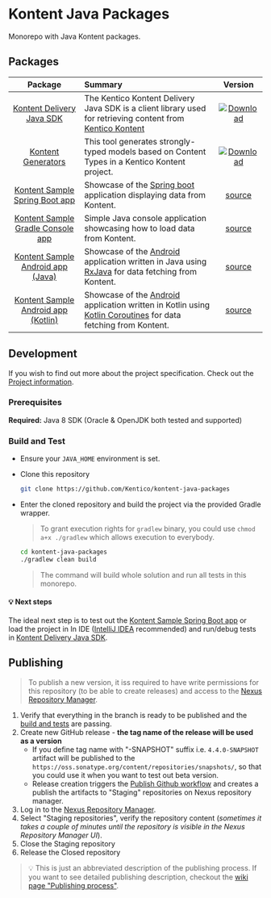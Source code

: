 # Kontent Java Packages

Monorepo with Java Kontent packages.

## Packages

|                                 Package                                  | Summary                                                                                                                                                                                                     |                                                                                                           Version                                                                                                           |
| :----------------------------------------------------------------------: | :---------------------------------------------------------------------------------------------------------------------------------------------------------------------------------------------------------- | :-------------------------------------------------------------------------------------------------------------------------------------------------------------------------------------------------------------------------: |
|          [Kontent Delivery Java SDK](/kontent-delivery#readme)           | The Kentico Kontent Delivery Java SDK is a client library used for retrieving content from [Kentico Kontent](https://kontent.ai)                                                                            |            [![Download](https://api.bintray.com/packages/kentico/kontent-java-packages/kontent-delivery/images/download.svg)](https://bintray.com/kentico/kontent-java-packages/kontent-delivery/_latestVersion)            |
|        [Kontent Generators](/kontent-delivery-generators#readme)         | This tool generates strongly-typed models based on Content Types in a Kentico Kontent project.                                                                                                              | [![Download](https://api.bintray.com/packages/kentico/kontent-java-packages/kontent-delivery-generators/images/download.svg)](https://bintray.com/kentico/kontent-java-packages/kontent-delivery-generators/_latestVersion) |
|     [Kontent Sample Spring Boot app](/sample-app-spring-boot#readme)     | Showcase of the [Spring boot](https://spring.io/projects/spring-boot) application displaying data from Kontent.                                                                                             |                                                                                         [source](/sample-app-spring-boot/README.md)                                                                                         |
|   [Kontent Sample Gradle Console app](/test-gradle-console-app#readme)   | Simple Java console application showcasing how to load data from Kontent.                                                                                                                                   |                                                                                        [source](/test-gradle-console-app/README.md)                                                                                         |
|     [Kontent Sample Android app (Java)](/sample-app-android#readme)      | Showcase of the [Android](https://www.android.com/) application written in Java using [RxJava](https://github.com/ReactiveX/RxJava) for data fetching from Kontent.                                         |                                                                                           [source](/sample-app-android/README.md)                                                                                           |
| [Kontent Sample Android app (Kotlin)](/sample-app-android-kotlin#readme) | Showcase of the [Android](https://www.android.com/) application written in Kotlin using [Kotlin Coroutines](https://kotlinlang.org/docs/reference/coroutines-overview.html) for data fetching from Kontent. |                                                                                       [source](/sample-app-android-kotlin/README.md)                                                                                        |

## Development

If you wish to find out more about the project specification. Check out the [Project information](/PROJECT.md).

### Prerequisites

**Required:**
Java 8 SDK (Oracle & OpenJDK both tested and supported)

### Build and Test

- Ensure your `JAVA_HOME` environment is set.
- Clone this repository

  ```sh
  git clone https://github.com/Kentico/kontent-java-packages
  ```

- Enter the cloned repository and build the project via the provided Gradle wrapper.

  > To grant execution rights for `gradlew` binary, you could use `chmod a+x ./gradlew` which allows execution to everybody.

  ```sh
  cd kontent-java-packages
  ./gradlew clean build
  ```

  > The command will build whole solution and run all tests in this monorepo.

#### :bulb: Next steps

The ideal next step is to test out the [Kontent Sample Spring Boot app](/sample-app-spring-boot#readme) or load the project in In IDE ([IntelliJ IDEA](https://www.jetbrains.com/idea/) recommended) and run/debug tests in [Kontent Delivery Java SDK](/kontent-delivery#readme).

## Publishing

> To publish a new version, it iss required to have write permissions for this repository (to be able to create releases) and access to the [Nexus Repository Manager](https://oss.sonatype.org/).

1. Verify that everything in the branch is ready to be published and the [build and tests](https://github.com/Kentico/kontent-java-packages/actions/workflows/gradle.yml) are passing.
1. Create new GitHub release - **the tag name of the release will be used as a version**
    * If you define tag name with "-SNAPSHOT" suffix i.e. `4.4.0-SNAPSHOT` artifact will be published to the `https://oss.sonatype.org/content/repositories/snapshots/`, so that you could use it when you want to test out beta version.
    * Release creation triggers the [Publish Github workflow](https://github.com/Kentico/kontent-java-packages/actions/workflows/publish.yml) and creates a publish the artifacts to "Staging" repositories on Nexus repository manager.
1. Log in to the [Nexus Repository Manager](https://oss.sonatype.org/).
1. Select "Staging repositories", verify the repository content (*sometimes it takes a couple of minutes until the repository is visible in the Nexus Repository Manager UI*).
1. Close the Staging repository
1. Release the Closed repository

> 💡 This is just an abbreviated description of the publishing process. If you want to see detailed publishing description, checkout the [wiki page "Publishing process"](https://github.com/Kentico/kontent-java-packages/wiki/Release-process).


